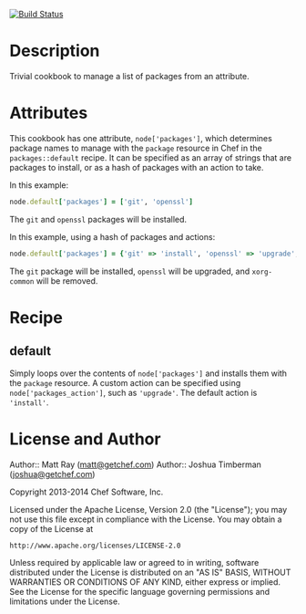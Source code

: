 [![Build Status](https://travis-ci.org/mattray/packages-cookbook.png)](https://travis-ci.org/mattray/packages-cookbook)

Description
===========

Trivial cookbook to manage a list of packages from an attribute.

Attributes
==========

This cookbook has one attribute, `node['packages']`, which determines package names to manage with the `package` resource in Chef in the `packages::default` recipe. It can be specified as an array of strings that are packages to install, or as a hash of packages with an action to take.

In this example:

```ruby
node.default['packages'] = ['git', 'openssl']
```

The `git` and `openssl` packages will be installed.

In this example, using a hash of packages and actions:

```ruby
node.default['packages'] = {'git' => 'install', 'openssl' => 'upgrade', 'xorg-common' => 'remove'}
```

The `git` package will be installed, `openssl` will be upgraded, and `xorg-common` will be removed.

Recipe
=======

default
-------

Simply loops over the contents of `node['packages']` and installs them with the `package` resource.
A custom action can be specified using `node['packages_action']`, such as `'upgrade'`. The default action is `'install'`.

License and Author
==================

Author:: Matt Ray (<matt@getchef.com>)
Author:: Joshua Timberman (<joshua@getchef.com>)

Copyright 2013-2014 Chef Software, Inc.

Licensed under the Apache License, Version 2.0 (the "License");
you may not use this file except in compliance with the License.
You may obtain a copy of the License at

    http://www.apache.org/licenses/LICENSE-2.0

Unless required by applicable law or agreed to in writing, software
distributed under the License is distributed on an "AS IS" BASIS,
WITHOUT WARRANTIES OR CONDITIONS OF ANY KIND, either express or implied.
See the License for the specific language governing permissions and
limitations under the License.
